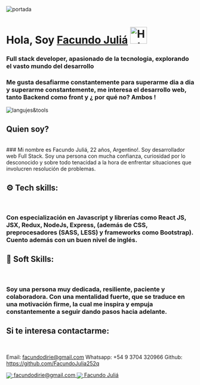 ![portada](https://www.wpitcom.com/wp-content/uploads/2020/08/custom-software-development.jpg)

# **Hola, Soy [Facundo Juliá](https://github.com/FacundoJulia25)** <img width="45" src="https://user-images.githubusercontent.com/76783198/182454378-115c3a2e-50cc-490e-85f0-fbdfab7f36ba.gif" alt="Hola">

### Full stack developer, apasionado de la tecnologia, explorando el vasto mundo del desarrollo <br>
### Me gusta desafiarme constantemente para superarme dia a dia y superarme constantemente,  me interesa el desarrollo web, tanto Backend como front y ¿ por qué no? Ambos ! <br>

![langujes&tools](https://i.gifer.com/6ELl.gif)

##  Quien soy?
<br>
### Mi nombre es Facundo Juliá, 22 años, Argentino!. Soy desarrollador web Full Stack. Soy una persona con mucha confianza, curiosidad por lo desconocido y sobre todo tenacidad a la hora de enfrentar situaciones que involucren resolución de problemas.


## ⚙️ Tech skills:
<br>

### Con especialización en Javascript y librerías como React JS, JSX, Redux, NodeJs, Express, (además de CSS, preprocesadores (SASS, LESS) y frameworks como Bootstrap). Cuento además con un buen nivel de inglés.


## 🤝 Soft Skills:
<br>

### Soy una persona muy dedicada, resiliente, paciente y colaboradora. Con una mentalidad fuerte, que se traduce en una motivación firme, la cual me inspira y empuja constantemente a seguir dando pasos hacia adelante. 


## Si te interesa contactarme: 
<br>

Email: facundodirie@gmail.com
Whatsapp: +54 9 3704 320966
Github: https://github.com/FacundoJulia252q
<p>
    <a href="https://facundodirie@gmail.com">
      <img align="center" src="https://user-images.githubusercontent.com/76783198/182482940-c4a2a044-de93-4450-b354-9628cbb175c9.svg"/>
      facundodirie@gmail.com
    </a>    
    <a href="https://github.com/FacundoJulia25">
      <img align="center" src="https://user-images.githubusercontent.com/76783198/182481396-19c89e94-f3ba-4e33-9df4-f5b7a094cf8f.svg"/>
      Facundo Juliá
    </a>
<p/>

